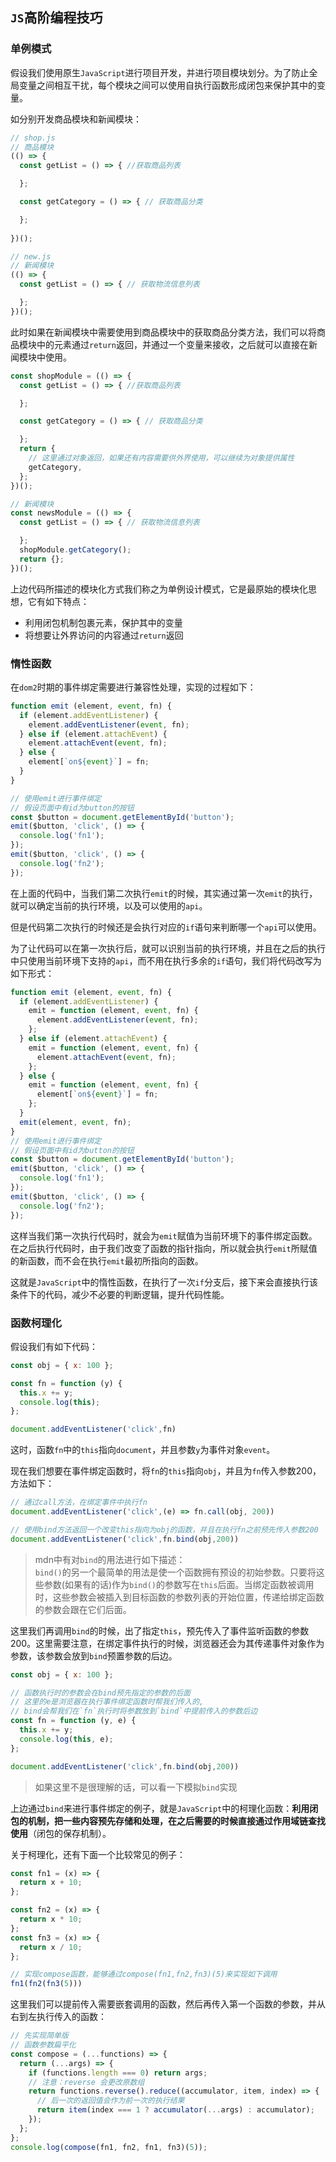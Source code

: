 ## `JS`高阶编程技巧

### 单例模式
假设我们使用原生`JavaScript`进行项目开发，并进行项目模块划分。为了防止全局变量之间相互干扰，每个模块之间可以使用自执行函数形成闭包来保护其中的变量。

如分别开发商品模块和新闻模块：
```javascript
// shop.js
// 商品模块
(() => {
  const getList = () => { //获取商品列表

  };

  const getCategory = () => { // 获取商品分类

  };
  
})();

// new.js
// 新闻模块
(() => {
  const getList = () => { // 获取物流信息列表

  };
})();
```
此时如果在新闻模块中需要使用到商品模块中的获取商品分类方法，我们可以将商品模块中的元素通过`return`返回，并通过一个变量来接收，之后就可以直接在新闻模块中使用。
```javascript
const shopModule = (() => {
  const getList = () => { //获取商品列表

  };

  const getCategory = () => { // 获取商品分类

  };
  return {
    // 这里通过对象返回，如果还有内容需要供外界使用，可以继续为对象提供属性
    getCategory,
  };
})();

// 新闻模块
const newsModule = (() => {
  const getList = () => { // 获取物流信息列表

  };
  shopModule.getCategory();
  return {};
})();
```

上边代码所描述的模块化方式我们称之为单例设计模式，它是最原始的模块化思想，它有如下特点：
* 利用闭包机制包裹元素，保护其中的变量
* 将想要让外界访问的内容通过`return`返回

### 惰性函数
在`dom2`时期的事件绑定需要进行兼容性处理，实现的过程如下：
```javascript
function emit (element, event, fn) {
  if (element.addEventListener) {
    element.addEventListener(event, fn);
  } else if (element.attachEvent) {
    element.attachEvent(event, fn);
  } else {
    element[`on${event}`] = fn;
  }
}

// 使用emit进行事件绑定
// 假设页面中有id为button的按钮
const $button = document.getElementById('button');
emit($button, 'click', () => {
  console.log('fn1');
});
emit($button, 'click', () => {
  console.log('fn2');
});
```
在上面的代码中，当我们第二次执行`emit`的时候，其实通过第一次`emit`的执行，就可以确定当前的执行环境，以及可以使用的`api`。

但是代码第二次执行的时候还是会执行对应的`if`语句来判断哪一个`api`可以使用。

为了让代码可以在第一次执行后，就可以识别当前的执行环境，并且在之后的执行中只使用当前环境下支持的`api`，而不用在执行多余的`if`语句，我们将代码改写为如下形式：
```javascript
function emit (element, event, fn) {
  if (element.addEventListener) {
    emit = function (element, event, fn) {
      element.addEventListener(event, fn);
    };
  } else if (element.attachEvent) {
    emit = function (element, event, fn) {
      element.attachEvent(event, fn);
    };
  } else {
    emit = function (element, event, fn) {
      element[`on${event}`] = fn;
    };
  }
  emit(element, event, fn);
}
// 使用emit进行事件绑定
// 假设页面中有id为button的按钮
const $button = document.getElementById('button');
emit($button, 'click', () => {
  console.log('fn1');
});
emit($button, 'click', () => {
  console.log('fn2');
});
```
这样当我们第一次执行代码时，就会为`emit`赋值为当前环境下的事件绑定函数。在之后执行代码时，由于我们改变了函数的指针指向，所以就会执行`emit`所赋值的新函数，而不会在执行`emit`最初所指向的函数。

这就是`JavaScript`中的惰性函数，在执行了一次`if`分支后，接下来会直接执行该条件下的代码，减少不必要的判断逻辑，提升代码性能。

### 函数柯理化
假设我们有如下代码：
```javascript
const obj = { x: 100 };

const fn = function (y) {
  this.x += y;
  console.log(this);
};

document.addEventListener('click',fn)
```
这时，函数`fn`中的`this`指向`document`，并且参数`y`为事件对象`event`。

现在我们想要在事件绑定函数时，将`fn`的`this`指向`obj`，并且为`fn`传入参数200，方法如下：
```javascript
// 通过call方法，在绑定事件中执行fn
document.addEventListener('click',(e) => fn.call(obj, 200))

// 使用bind方法返回一个改变this指向为obj的函数，并且在执行fn之前预先传入参数200
document.addEventListener('click',fn.bind(obj,200))
```
> mdn中有对`bind`的用法进行如下描述：  
> `bind()`的另一个最简单的用法是使一个函数拥有预设的初始参数。只要将这些参数(如果有的话)作为`bind()`的参数写在`this`后面。当绑定函数被调用时，这些参数会被插入到目标函数的参数列表的开始位置，传递给绑定函数的参数会跟在它们后面。

这里我们再调用`bind`的时候，出了指定`this`，预先传入了事件监听函数的参数200。这里需要注意，在绑定事件执行的时候，浏览器还会为其传递事件对象作为参数，该参数会放到`bind`预置参数的后边。
```javascript
const obj = { x: 100 };

// 函数执行时的参数会在bind预先指定的参数的后面
// 这里的e是浏览器在执行事件绑定函数时帮我们传入的,
// bind会帮我们在`fn`执行时将参数放到`bind`中提前传入的参数后边
const fn = function (y, e) {
  this.x += y;
  console.log(this, e);
};

document.addEventListener('click',fn.bind(obj,200))
```
> 如果这里不是很理解的话，可以看一下模拟`bind`实现

上边通过`bind`来进行事件绑定的例子，就是`JavaScript`中的柯理化函数：**利用闭包的机制，把一些内容预先存储和处理，在之后需要的时候直接通过作用域链查找使用**（闭包的保存机制）。

关于柯理化，还有下面一个比较常见的例子：
```javascript
const fn1 = (x) => {
  return x + 10;
};

const fn2 = (x) => {
  return x * 10;
};
const fn3 = (x) => {
  return x / 10;
};

// 实现compose函数，能够通过compose(fn1,fn2,fn3)(5)来实现如下调用
fn1(fn2(fn3(5)))
```

这里我们可以提前传入需要嵌套调用的函数，然后再传入第一个函数的参数，并从右到左执行传入的函数：  
```javascript
// 先实现简单版
// 函数参数扁平化
const compose = (...functions) => {
  return (...args) => {
    if (functions.length === 0) return args;
    // 注意：reverse 会更改原数组
    return functions.reverse().reduce((accumulator, item, index) => {
      // 后一次的返回值会作为前一次的执行结果
      return item(index === 1 ? accumulator(...args) : accumulator);
    });
  };
};
console.log(compose(fn1, fn2, fn1, fn3)(5));
```

